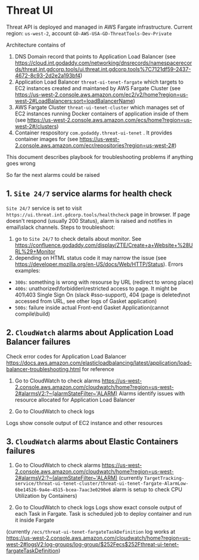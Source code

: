 # Threat UI

Threat API is deployed and managed in AWS Fargate infrastructure.
Current region: `us-west-2`, account `GD-AWS-USA-GD-ThreatTools-Dev-Private`

Architecture contains of

1. DNS Domain record that points to Application Load Balancer (see https://cloud.int.godaddy.com/networking/dnsrecords/namespacerecords/threat.int.gdcorp.tools/ui.threat.int.gdcorp.tools%7C7121df59-2437-4672-8c93-2d2e2a193bf4)
2. Application Load Balancer `threat-ui-tenet-fargate` which targets to EC2 instances created and maintaned by AWS Fargate Cluster (see https://us-west-2.console.aws.amazon.com/ec2/v2/home?region=us-west-2#LoadBalancers:sort=loadBalancerName)
3. AWS Fargate Cluster `threat-ui-tenet-cluster` which manages set of EC2 instances running Docker containers of application inside of them (see https://us-west-2.console.aws.amazon.com/ecs/home?region=us-west-2#/clusters)
4. Container respository `com.godaddy.threat-ui-tenet` . It provides container images for (see https://us-west-2.console.aws.amazon.com/ecr/repositories?region=us-west-2#)

This document describes playbook for troubleshooting problems if anything goes wrong

So far the next alarms could be raised

## 1. `Site 24/7` service alarms for health check

`Site 24/7` service is set to visit `https://ui.threat.int.gdcorp.tools/healthcheck` page in browser. If page doesn't respond (usually 200 Status), alarm is raised and notifies in email\slack channels. Steps to troubleshoot:

1. go to `Site 24/7` to check details about monitor. See https://confluence.godaddy.com/display/ZTE/Create+a+Website+%28URL%29+Monitor
2. depending on HTML status code it may narrow the issue (see https://developer.mozilla.org/en-US/docs/Web/HTTP/Status). Errors examples:

- `300s`: something is wrong with resourse by URL (redirect to wrong place)
- `400s`: unathorized\forbidden\restricted access to page. It might be 401\403 Single Sign On (slack #sso-support), 404 (page is deleted\not accessed from URL, see other logs of Gasket application)
- `500s`: failure inside actual Front-end Gasket Application(cannot compile\build)

## 2. `CloudWatch` alarms about Application Load Balancer failures

Check error codes for Application Load Balancer https://docs.aws.amazon.com/elasticloadbalancing/latest/application/load-balancer-troubleshooting.html for reference

1. Go to CloudWatch to check alarms
   https://us-west-2.console.aws.amazon.com/cloudwatch/home?region=us-west-2#alarmsV2:?~(alarmStateFilter~'ALARM)
   Alarms identify issues with resource allocated for Application Load Balancer

2. Go to CloudWatch to check logs

Logs show console output of EC2 instance and other resources

## 3. `CloudWatch` alarms about Elastic Containers failures

1. Go to CloudWatch to check alarms
   https://us-west-2.console.aws.amazon.com/cloudwatch/home?region=us-west-2#alarmsV2:?~(alarmStateFilter~'ALARM)
   (currently `TargetTracking-service/threat-ui-tenet-cluster/threat-ui-tenet-fargate-AlarmLow-6be14526-9a4e-4515-bcea-7aac3e0290e6` alarm is setup to check CPU Utilization by Containers)

2. Go to CloudWatch to check logs
   Logs show exact console output of each Task in Fargate. Task is scheduled job to deploy container and run it inside Fargate

(currently `/ecs/threat-ui-tenet-fargateTaskDefinition` log works at https://us-west-2.console.aws.amazon.com/cloudwatch/home?region=us-west-2#logsV2:log-groups/log-group/$252Fecs$252Fthreat-ui-tenet-fargateTaskDefinition)
